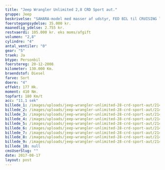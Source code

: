 ```yaml
---
title: "Jeep Wrangler Unlimited 2,8 CRD Sport aut."
gruppe: Jeep
beskrivelse: "SAHARA-model med masser af udstyr, FED BIL til CRUISING langs vandet, EVENTYR offroad og naturligvis daglig transport.\nDen fedeste og mest originale SUV, sjælden bil i Danmark med bomstærk 177 hk diesel-motor og masser af street-credit!\n\nBilen er på lager, kontakt for mere info og bestil en prøvetur.\n\n - Fri km. \n\n - Klar til levering.\n\n - Mulighed for mekaniskgaranti.\n\n  ✔ Ingen km-begrænsning: Kør så meget du vil i hele perioden.\n\n ✔ Garantiforsikring tilbydes: Ingen uventede værksteds regninger.\n\n ✔ Mulighed for billig forsikring \n\n ✔ Vaskekort til Cirkel K: Vask bilen i hele landet hos Cirkel K.\n\n ✔ Skal vi hjælpe dig med at finde drømmebilen, tilbyder vi Danmarks bedste leasingpakker.\n\n  \n"
foerstegangsydelse: 35.000 kr.
maanedlig_ydelse: 2.755 kr.
restvaerdi: 105.000 kr. eks moms/afgift
volumen: "2,8"
cylindre: "4"
antal_ventiler: "0"
gear: "5"
traek: Ja
btype: Personbil
foerstereg: 20-12-2008
kilometer: 130.000 Km.
braendstof: Diesel
farve: Sort
doere: "4"
effekt: 177 Hk.
moment: 410 Nm.
topfart: 180 Km/t
acc: "11,1 sek"
billede_1: /images/uploads/jeep-wrangler-unlimited-28-crd-sport-aut/2146792572.jpg
billede_2: /images/uploads/jeep-wrangler-unlimited-28-crd-sport-aut/2146792572_1.jpg
billede_3: /images/uploads/jeep-wrangler-unlimited-28-crd-sport-aut/2146792572_2.jpg
billede_4: /images/uploads/jeep-wrangler-unlimited-28-crd-sport-aut/2146792572_3.jpg
billede_5: /images/uploads/jeep-wrangler-unlimited-28-crd-sport-aut/2146792572_4.jpg
billede_6: /images/uploads/jeep-wrangler-unlimited-28-crd-sport-aut/2146792572_5.jpg
billede_7: /images/uploads/jeep-wrangler-unlimited-28-crd-sport-aut/2146792572_6.jpg
billede_8: /images/uploads/jeep-wrangler-unlimited-28-crd-sport-aut/2146792572_7.jpg
billede_9: /images/uploads/jeep-wrangler-unlimited-28-crd-sport-aut/2146792572_8.jpg
billede_10: null
cmsUserSlug: ""
date: 2017-08-17 
layout: post
---
```


